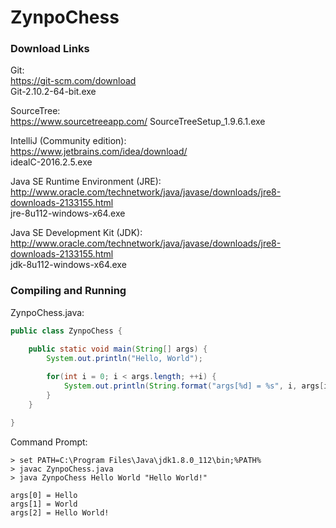 # ZynpoChess

### Download Links

Git:<br>
https://git-scm.com/download<br>
Git-2.10.2-64-bit.exe

SourceTree:<br>
https://www.sourcetreeapp.com/
SourceTreeSetup_1.9.6.1.exe

IntelliJ (Community edition):<br>
https://www.jetbrains.com/idea/download/<br>
idealC-2016.2.5.exe

Java SE Runtime Environment (JRE):<br>
http://www.oracle.com/technetwork/java/javase/downloads/jre8-downloads-2133155.html<br>
jre-8u112-windows-x64.exe

Java SE Development Kit (JDK):<br>
http://www.oracle.com/technetwork/java/javase/downloads/jre8-downloads-2133155.html<br>
jdk-8u112-windows-x64.exe


### Compiling and Running

ZynpoChess.java:<br>
```Java
public class ZynpoChess {

    public static void main(String[] args) {
        System.out.println("Hello, World");
        
        for(int i = 0; i < args.length; ++i) {
            System.out.println(String.format("args[%d] = %s", i, args[i]));
        }
    }

}
```

Command Prompt:<br>
```Command
> set PATH=C:\Program Files\Java\jdk1.8.0_112\bin;%PATH%
> javac ZynpoChess.java
> java ZynpoChess Hello World "Hello World!"

args[0] = Hello
args[1] = World
args[2] = Hello World!
```

